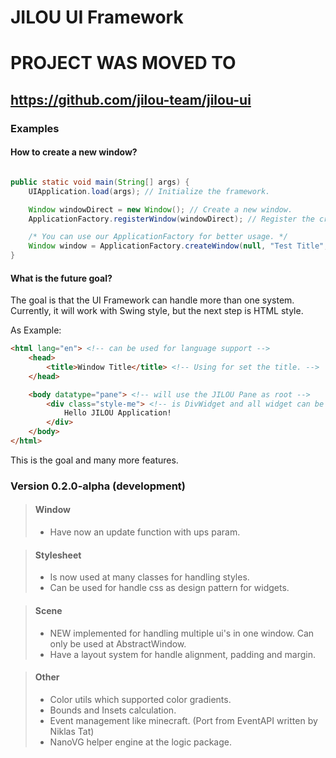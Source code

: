 # JILOU UI Framework

# PROJECT WAS MOVED TO
## https://github.com/jilou-team/jilou-ui

### Examples
#### How to create a new window?

```java

public static void main(String[] args) {
    UIApplication.load(args); // Initialize the framework.

    Window windowDirect = new Window(); // Create a new window.
    ApplicationFactory.registerWindow(windowDirect); // Register the created window.

    /* You can use our ApplicationFactory for better usage. */
    Window window = ApplicationFactory.createWindow(null, "Test Title", Window.class);
}
```

#### What is the future goal?
The goal is that the UI Framework can handle more than one system. Currently, it will
work with Swing style, but the next step is HTML style.

As Example:
````html
<html lang="en"> <!-- can be used for language support -->
    <head>
        <title>Window Title</title> <!-- Using for set the title. -->
    </head>

    <body datatype="pane"> <!-- will use the JILOU Pane as root -->
        <div class="style-me"> <!-- is DivWidget and all widget can be css styled -->
            Hello JILOU Application!
        </div>
    </body>
</html>

````

This is the goal and many more features.

### Version 0.2.0-alpha (development)
> #### Window
> + Have now an update function with ups param.

> #### Stylesheet
> + Is now used at many classes for handling styles.
> + Can be used for handle css as design pattern for widgets.

> #### Scene
> + NEW implemented for handling multiple ui's in one window.
>   Can only be used at AbstractWindow.
> + Have a layout system for handle alignment, padding and margin.

> #### Other
> + Color utils which supported color gradients.
> + Bounds and Insets calculation.
> + Event management like minecraft. (Port from EventAPI written by Niklas Tat)
> + NanoVG helper engine at the logic package.
